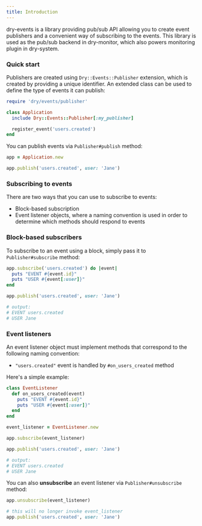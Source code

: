 ```yaml
---
title: Introduction
---
```


dry-events is a library providing pub/sub API allowing you to create event publishers and a convenient way of subscribing to the events. This library is used as the pub/sub backend in dry-monitor, which also powers monitoring plugin in dry-system.

### Quick start

Publishers are created using `Dry::Events::Publisher` extension, which is created by providing a unique identifier. An extended class can be used to define the type of events it can publish:

```ruby
require 'dry/events/publisher'

class Application
  include Dry::Events::Publisher[:my_publisher]

  register_event('users.created')
end
```

You can publish events via `Publisher#publish` method:

```ruby
app = Application.new

app.publish('users.created', user: 'Jane')
```

### Subscribing to events

There are two ways that you can use to subscribe to events:

- Block-based subscription
- Event listener objects, where a naming convention is used in order to determine which methods should respond to events

### Block-based subscribers

To subscribe to an event using a block, simply pass it to `Publisher#subscribe` method:

```ruby
app.subscribe('users.created') do |event|
  puts "EVENT #{event.id}"
  puts "USER #{event[:user]}"
end

app.publish('users.created', user: 'Jane')

# output:
# EVENT users.created
# USER Jane
```

### Event listeners

An event listener object must implement methods that correspond to the following naming convention:

- `"users.created"` event is handled by `#on_users_created` method

Here's a simple example:

```ruby
class EventListener
  def on_users_created(event)
    puts "EVENT #{event.id}"
    puts "USER #{event[:user]}"
  end
end

event_listener = EventListener.new

app.subscribe(event_listener)

app.publish('users.created', user: 'Jane')

# output:
# EVENT users.created
# USER Jane
```

You can also **unsubscribe** an event listener via `Publisher#unsubscribe` method:

```ruby
app.unsubscribe(event_listener)

# this will no longer invoke event_listener
app.publish('users.created', user: 'Jane')
```
